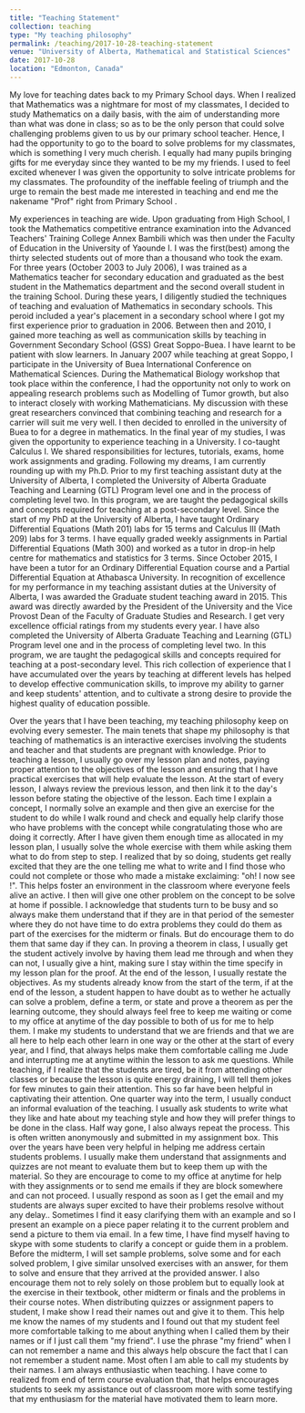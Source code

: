 ```yaml
---
title: "Teaching Statement"
collection: teaching
type: "My teaching philosophy"
permalink: /teaching/2017-10-28-teaching-statement
venue: "University of Alberta, Mathematical and Statistical Sciences"
date: 2017-10-28
location: "Edmonton, Canada"
---
```


My love for teaching dates back to my Primary School days. When I realized that Mathematics was a nightmare for most of my classmates, I decided to study Mathematics on a daily basis, with the aim of understanding more than what was done
in class; so as to be the only person that could solve challenging problems given to us by our primary school teacher.
Hence, I had the opportunity to go to the board to solve problems
for my classmates, which is something I very much cherish. I equally had many pupils bringing gifts for me everyday since they wanted to be my my friends. I used to feel excited whenever I was given the opportunity to solve intricate problems for my classmates. The profoundity of the ineffable feeling of triumph and the urge to remain the best made me interested in teaching and end me the nakename "Prof" right from Primary School .

My experiences in teaching are wide. Upon graduating from High School, I took the Mathematics competitive
entrance examination  into the Advanced Teachers' Training College Annex Bambili which was then under the Faculty of Education in the University
of Yaounde I. I was the first(best) among the thirty selected students out of more than a thousand who took the exam. For three years
(October 2003 to July 2006), I was trained as a Mathematics teacher for secondary education and graduated as the best student in the
Mathematics department and the second overall student in the training School. During these years, I diligently studied the
techniques of teaching and evaluation of Mathematics in secondary schools. This peroid included a year's placement in a secondary school
where I got my first experience prior to graduation in 2006. Between then and 2010, I gained more teaching as well as communication skills
by teaching in Government Secondary School (GSS) Great Soppo-Buea. I have learnt to be patient with slow learners.  In January 2007 while teaching at great Soppo, I  participate in the University of Buea International Conference on Mathematical Sciences. During the Mathematical
Biology workshop that took place within the conference, I had the opportunity not only to work on appealing research problems such as
Modelling of Tumor growth, but also to interact closely with working Mathematicians. My
discussion with these great researchers convinced that combining teaching and research for a carrier will suit me very well. I then decided to enrolled in the university of Buea to  for a degree in mathematics. In the final year of my studies, I was given the opportunity to experience teaching in a University. I co-taught
Calculus I. We shared responsibilities for lectures, tutorials, exams, home work assignments and grading.  Following my dreams, I am currently rounding up with my Ph.D.  Prior to my first teaching assistant duty at the University of Alberta, I completed the University of Alberta Graduate Teaching and Learning (GTL) Program level one  and in the process of completing level two. In this program, we are taught the pedagogical skills and concepts required for teaching at a post-secondary level. Since the start of my PhD at the University of Alberta, I have taught Ordinary Differential Equations (Math 201) labs for 15 terms and Calculus III (Math 209) labs for 3 terms. I have equally graded weekly assignments in Partial Differential Equations (Math 300) and worked as a tutor in drop-in help centre for mathematics and statistics for 3 terms. Since October 2015, I have been a tutor for an Ordinary Differential Equation course and a Partial Differential Equation  at Athabasca University. In recognition of excellence for my performance in my teaching assistant duties at the University of Alberta, I was awarded the Graduate student teaching award in 2015. This award was directly awarded by the President of the University and the Vice Provost Dean of the Faculty of Graduate Studies and Research. I get very excellence official ratings from my students every year.  I have also completed the University of Alberta Graduate Teaching and Learning (GTL) Program level one  and in the process of completing level two. In this program, we are taught the pedagogical skills and concepts required for teaching at a post-secondary level. This rich collection of experience that I have accumulated over the years by teaching at different levels has helped to develop effective communication skills, to improve my ability to garner and keep students' attention, and to cultivate a strong desire to provide the highest quality of education possible.

Over the years that I have been teaching, my teaching philosophy keep on evolving every semester. The main  tenets   that shape my philosophy is that teaching of mathematics is an interactive exercises involving the students and teacher and that students are pregnant with knowledge.  Prior to teaching a lesson, I usually go over my lesson plan and notes, paying proper attention to the objectives of the lesson and ensuring that I have practical exercises that will help evaluate the lesson.  At the start of every lesson, I always review the previous lesson, and then link it to the day's lesson before stating the objective of the lesson. Each time I explain a concept, I normally solve an example and then give  an exercise for the student to do while I walk round and check and equally help clarify those who have problems with the concept while congratulating those who are doing it correctly. After I have given them enough time as allocated in my lesson plan, I usually solve the whole exercise with them while asking them what to do from step to step. I realized that by so doing,  students  get really excited that they are the one telling me what to write and I find those who could not complete or those who made a mistake exclaiming: "oh! I now see !". This helps foster an environment in the classroom where everyone feels alive an active. I then will give one other problem on the concept to be solve at home if possible.  I acknowledge that students turn to be busy and so always make them understand that if they are in that period of the semester where they do not have time to do extra problems they could do them as part of the exercises for the midterm or finals. But do encourage them to do them that same day if they can. In proving a theorem in class, I usually get the student actively involve by having them lead me through and when they can not, I usually give a hint, making sure I stay within the time specify in my lesson plan for the proof.   At the end of the lesson, I usually restate the objectives. As my students already know from the start of the term, if at the end of the lesson, a student happen to have doubt as to wether he actually can solve a problem, define a term,  or state and  prove a theorem  as per the learning outcome, they should always feel free to keep me waiting or come to my office at anytime of the day possible to both of us for me to help them.  I make my students to understand that we are friends and that we are all here to help each other learn in one way or the other at the start of every year, and I find, that always helps make them comfortable calling me Jude and interrupting me at anytime within the lesson to ask me questions. While teaching, if I realize that the students are tired, be it from attending other classes or because the lesson is quite energy draining, I will tell them jokes for few minutes to gain their attention.  This so far have been helpful in captivating their attention.  One quarter way into the term,  I usually conduct an informal evaluation of the teaching. I usually ask students to write what they like and hate about my teaching style and how they will prefer things to be done in the class. Half way gone, I also always repeat the process.  This is often written anonymously and submitted in my assignment box.   This over the years have been very helpful in helping me address certain students problems. I usually make them understand that assignments and quizzes are not meant to evaluate them but to keep them up with the material.  So they are encourage to come to my office at anytime for help with they assignments or to send me emails if they are block somewhere and can not proceed. I usually respond as soon as I get the email and my students are always super excited  to have their problems resolve without any delay.. Sometimes I find it easy clarifying them with an example and so I present an example on a piece paper relating it to the current problem  and send a picture to them via email.  In a few time, I have find myself having to skype with some students to clarify a concept or guide them in a problem. Before the midterm, I will set sample problems, solve some and for each solved problem, I give similar unsolved exercises with an answer, for them to solve and ensure that they arrived at the provided answer.  I also encourage them not to rely solely on those problem but to equally look at the exercise in their textbook, other midterm or finals  and the problems in their course notes. When distributing quizzes or assignment papers to student, I make show I read their names out and give it to them. This help me know the names of my students and    I found  out that my student feel more comfortable  talking to me about anything when I called them by their names or if I just call them "my friend". I use the phrase "my friend" when I can not  remember a name and this always help obscure the fact that I  can not remember a student name.  Most often I am able to call my students by their names. I am always enthusiastic when teaching. I have come to realized from end of term  course evaluation that, that helps encourages students to seek my assistance out of classroom more with some testifying that  my enthusiasm for the material  have motivated  them to learn more.

